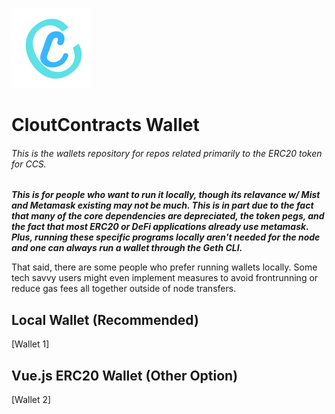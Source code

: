 ![CCSLOGO](https://raw.githubusercontent.com/CloutContracts/cloutcontracts.github.io/main/assets/images/c-128x128.png)
# CloutContracts Wallet
###### This is the wallets repository for repos related primarily to the ERC20 token for CCS. 

***This is for people who want to run it locally, though its relavance w/ Mist and Metamask existing may not be much. This is in part due to the fact that many of the core dependencies are depreciated, the token pegs, and the fact that most ERC20 or DeFi applications already use metamask. Plus, running these specific programs locally aren't needed for the node and one can always run a wallet through the Geth CLI.***

That said, there are some people who prefer running wallets locally. Some tech savvy users might even implement measures to avoid frontrunning or reduce gas fees all together outside of node transfers.

## Local Wallet (Recommended)
[Wallet 1]

## Vue.js ERC20 Wallet (Other Option)
[Wallet 2]
